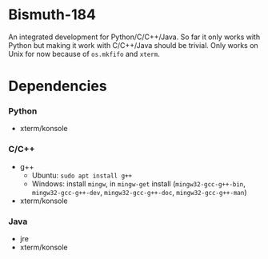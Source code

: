 # Bismuth-184
An integrated development for Python/C/C++/Java. So far it only works with Python but making it work with C/C++/Java should be trivial. Only works on Unix for now because of `os.mkfifo` and `xterm`.

# Dependencies
### Python
* xterm/konsole

### C/C++
* g++
	* Ubuntu: `sudo apt install g++`
	* Windows: install `mingw`, in `mingw-get` install (`mingw32-gcc-g++-bin`, `mingw32-gcc-g++-dev`, `mingw32-gcc-g++-doc`, `mingw32-gcc-g++-man`)
* xterm/konsole

### Java
* jre
* xterm/konsole